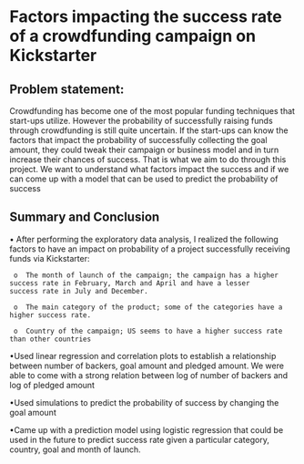 # Factors impacting the success rate of a crowdfunding campaign on Kickstarter

## Problem statement:

Crowdfunding has become one of the most popular funding techniques that start-ups utilize. However the probability of successfully raising funds through crowdfunding is still quite uncertain. If the start-ups can know the factors that impact the probability of successfully collecting the goal amount, they could tweak their campaign or business model and in turn increase their chances of success. That is what we aim to do through this project. We want to understand what factors impact the success and if we can come up with a model that can be used to predict the probability of success

## Summary and Conclusion

•	After performing the exploratory data analysis, I realized the following factors to have an impact on probability of a project successfully receiving funds via Kickstarter:

     o	The month of launch of the campaign; the campaign has a higher success rate in February, March and April and have a lesser        success rate in July and December.
     
     o	The main category of the product; some of the categories have a higher success rate.
     
     o	Country of the campaign; US seems to have a higher success rate than other countries
     
•Used linear regression and correlation plots to establish a relationship between number of backers, goal amount and pledged amount. We were able to come with a strong relation between log of number of backers and log of pledged amount

•Used simulations to predict the probability of success by changing the goal amount

•Came up with a prediction model using logistic regression that could be used in the future to predict success rate given a particular category, country, goal and month of launch.
